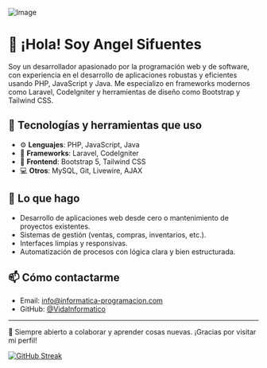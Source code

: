 ![Image](https://github.com/user-attachments/assets/f3b7442f-0e5c-4506-9f1a-34907686b8a5)

# 👋 ¡Hola! Soy Angel Sifuentes

Soy un desarrollador apasionado por la programación web y de software, con experiencia en el desarrollo de aplicaciones robustas y eficientes usando PHP, JavaScript y Java. Me especializo en frameworks modernos como Laravel, CodeIgniter y herramientas de diseño como Bootstrap y Tailwind CSS.

## 🧰 Tecnologías y herramientas que uso

- ⚙️ **Lenguajes**: PHP, JavaScript, Java  
- 🧱 **Frameworks**: Laravel, CodeIgniter  
- 🎨 **Frontend**: Bootstrap 5, Tailwind CSS  
- 💻 **Otros**: MySQL, Git, Livewire, AJAX

## 📌 Lo que hago

- Desarrollo de aplicaciones web desde cero o mantenimiento de proyectos existentes.
- Sistemas de gestión (ventas, compras, inventarios, etc.).
- Interfaces limpias y responsivas.
- Automatización de procesos con lógica clara y bien estructurada.


## 📫 Cómo contactarme

- Email: info@informatica-programacion.com  
- GitHub: [@VidaInformatico](https://github.com/VidaInformatico)

---

💬 Siempre abierto a colaborar y aprender cosas nuevas. ¡Gracias por visitar mi perfil!

[![GitHub Streak](https://github-readme-streak-stats.herokuapp.com?user=VidaInformatico&theme=dark)](https://git.io/streak-stats)
